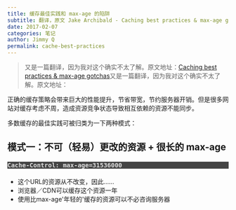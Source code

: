 ```yaml
---
title: 缓存最佳实践和 max-age 的陷阱
subtitle: 翻译，原文 Jake Archibald - Caching best practices & max-age gotchas
date: 2017-02-07
categories: 笔记
author: Jimmy Q
permalink: cache-best-practices
---
```


> 又是一篇翻译，因为我对这个确实不太了解。原文地址：[Caching best practices & max-age gotchas](https://jakearchibald.com/2016/caching-best-practices/)又是一篇翻译，因为我对这个确实不太了解。原文地址：

正确的缓存策略会带来巨大的性能提升，节省带宽，节约服务器开销。但是很多网站对缓存考虑不周，造成资源竞争状态导致相互依赖的资源不能同步。

多数缓存的最佳实践可被归类为一下两种模式：

## 模式一：不可（轻易）更改的资源 + 很长的 max-age

<h4 style="background: #444; color: #ddd; font-family: monospace, monospace;">
    Cache-Control: max-age=31536000
</h4>

* 这个URL的资源从不改变，因此……
* 浏览器／CDN可以缓存这个资源一年
* 使用比max-age'年轻的'缓存的资源可以不必咨询服务器

<div class="dialog">

</div>